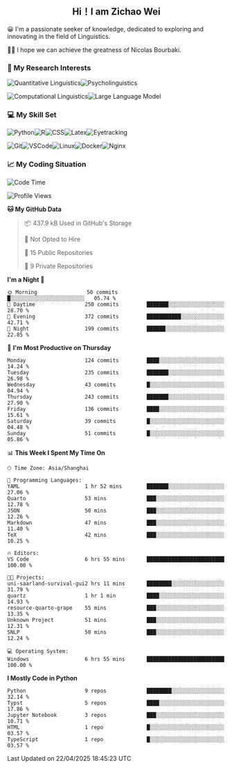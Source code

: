 

## <div align="center">Hi！I am Zichao Wei</div>

😀 I'm a passionate seeker of knowledge, dedicated to exploring and innovating in the field of Linguistics.

🙋‍♂️ I hope we can achieve the greatness of Nicolas Bourbaki.

### 🔬 My Research Interests

![Quantitative Linguistics](https://img.shields.io/badge/Quantitative%20Linguistics-%230072CC.svg?&style=for-the-badge&logo=appveyor&logoColor=white)![Psycholinguistics](https://img.shields.io/badge/Psycholinguistics-%2301a3a1.svg?&style=for-the-badge&logo=AWS%20Amplify&logoColor=white)

![Computational Linguistics](https://img.shields.io/badge/Computational%20Linguistics-%231877F2.svg?&style=for-the-badge&logo=Markdown&logoColor=white)![Large Language Model](https://img.shields.io/badge/Large%20Language%20Model-%23F76300.svg?&style=for-the-badge&logo=Android&logoColor=white)

### 💻 My Skill Set

![Python](https://img.shields.io/badge/Python-%2314354C.svg?style=for-the-badge&logo=python&logoColor=white&color=2AB3E3)![R](https://img.shields.io/badge/-R-276DC3?style=for-the-badge&logo=r&logoColor=white)![CSS](https://img.shields.io/badge/-CSS-1572B6?style=for-the-badge&logo=css3&logoColor=white)![Latex](https://img.shields.io/badge/-Latex-008080?style=for-the-badge&logo=latex&logoColor=white)![Eyetracking](https://img.shields.io/badge/Eyetracking-%230078D6?style=for-the-badge&logo=SearXNG&logoColor=#3050FF)

![Git](https://img.shields.io/badge/-Git-F05032?style=for-the-badge&logo=git&logoColor=white)![VSCode](https://img.shields.io/badge/-VSCode-007ACC?style=for-the-badge&logo=visual-studio-code&logoColor=white)![Linux](https://img.shields.io/badge/-Linux-FCC624?style=for-the-badge&logo=linux&logoColor=black)![Docker](https://img.shields.io/badge/-Docker-2496ED?style=for-the-badge&logo=docker&logoColor=white)![Nginx](https://img.shields.io/badge/-Nginx-009639?style=for-the-badge&logo=nginx&logoColor=white)

### 📈 My Coding Situation

<!--START_SECTION:waka-->
![Code Time](http://img.shields.io/badge/Code%20Time-449%20hrs%209%20mins-blue)

![Profile Views](http://img.shields.io/badge/Profile%20Views-0-blue)

**🐱 My GitHub Data** 

> 📦 437.9 kB Used in GitHub's Storage 
 > 
> 🚫 Not Opted to Hire
 > 
> 📜 15 Public Repositories 
 > 
> 🔑 9 Private Repositories 
 > 
**I'm a Night 🦉** 

```text
🌞 Morning                50 commits          █░░░░░░░░░░░░░░░░░░░░░░░░   05.74 % 
🌆 Daytime                250 commits         ███████░░░░░░░░░░░░░░░░░░   28.70 % 
🌃 Evening                372 commits         ███████████░░░░░░░░░░░░░░   42.71 % 
🌙 Night                  199 commits         ██████░░░░░░░░░░░░░░░░░░░   22.85 % 
```
📅 **I'm Most Productive on Thursday** 

```text
Monday                   124 commits         ████░░░░░░░░░░░░░░░░░░░░░   14.24 % 
Tuesday                  235 commits         ███████░░░░░░░░░░░░░░░░░░   26.98 % 
Wednesday                43 commits          █░░░░░░░░░░░░░░░░░░░░░░░░   04.94 % 
Thursday                 243 commits         ███████░░░░░░░░░░░░░░░░░░   27.90 % 
Friday                   136 commits         ████░░░░░░░░░░░░░░░░░░░░░   15.61 % 
Saturday                 39 commits          █░░░░░░░░░░░░░░░░░░░░░░░░   04.48 % 
Sunday                   51 commits          █░░░░░░░░░░░░░░░░░░░░░░░░   05.86 % 
```


📊 **This Week I Spent My Time On** 

```text
🕑︎ Time Zone: Asia/Shanghai

💬 Programming Languages: 
YAML                     1 hr 52 mins        ███████░░░░░░░░░░░░░░░░░░   27.06 % 
Quarto                   53 mins             ███░░░░░░░░░░░░░░░░░░░░░░   12.78 % 
JSON                     50 mins             ███░░░░░░░░░░░░░░░░░░░░░░   12.26 % 
Markdown                 47 mins             ███░░░░░░░░░░░░░░░░░░░░░░   11.40 % 
TeX                      42 mins             ███░░░░░░░░░░░░░░░░░░░░░░   10.25 % 

🔥 Editors: 
VS Code                  6 hrs 55 mins       █████████████████████████   100.00 % 

🐱‍💻 Projects: 
uni-saarland-survival-gui2 hrs 11 mins       ████████░░░░░░░░░░░░░░░░░   31.79 % 
quartz                   1 hr 1 min          ████░░░░░░░░░░░░░░░░░░░░░   14.93 % 
resource-quarto-grape    55 mins             ███░░░░░░░░░░░░░░░░░░░░░░   13.35 % 
Unknown Project          51 mins             ███░░░░░░░░░░░░░░░░░░░░░░   12.31 % 
SNLP                     50 mins             ███░░░░░░░░░░░░░░░░░░░░░░   12.24 % 

💻 Operating System: 
Windows                  6 hrs 55 mins       █████████████████████████   100.00 % 
```

**I Mostly Code in Python** 

```text
Python                   9 repos             ████████░░░░░░░░░░░░░░░░░   32.14 % 
Typst                    5 repos             ████░░░░░░░░░░░░░░░░░░░░░   17.86 % 
Jupyter Notebook         3 repos             ███░░░░░░░░░░░░░░░░░░░░░░   10.71 % 
HTML                     1 repo              █░░░░░░░░░░░░░░░░░░░░░░░░   03.57 % 
TypeScript               1 repo              █░░░░░░░░░░░░░░░░░░░░░░░░   03.57 % 
```




 Last Updated on 22/04/2025 18:45:23 UTC
<!--END_SECTION:waka-->

